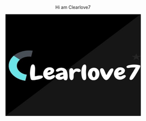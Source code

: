  <p align="center",font="fantasy">Hi am Clearlove7</p>

<p align="center"><img src="image/image.png"/></p>
